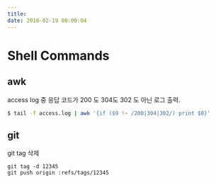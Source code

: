 ```yaml
---
title: 
date: 2018-02-19 00:00:04
---
```


# Shell Commands

## awk

access log 중 응답 코드가 200 도 304도 302 도 아닌 로그 출력.

```sh
$ tail -f access.log | awk '{if ($9 !~ /200|304|302/) print $0}'
```

## git

git tag 삭제

```
git tag -d 12345
git push origin :refs/tags/12345
```

